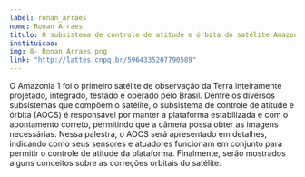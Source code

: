 ```yaml
---
label: ronan_arraes
nome: Ronan Arraes
titulo: O subsistema de controle de atitude e órbita do satélite Amazonia 1
instituicao:
img: 8- Ronan Arraes.png
link: "http://lattes.cnpq.br/5964335207790589"
---
```


O Amazonia 1 foi o primeiro satélite de observação da Terra inteiramente projetado, integrado, testado e operado pelo Brasil. Dentre os diversos 
subsistemas que compõem o satélite, o subsistema de controle de atitude e órbita (AOCS) é responsável por manter a plataforma estabilizada e com o apontamento correto, 
permitindo que a câmera possa obter as imagens necessárias. Nessa palestra, o AOCS será apresentado em detalhes, indicando como seus sensores e atuadores funcionam em 
conjunto para permitir o controle de atitude da plataforma. Finalmente, serão mostrados alguns conceitos sobre as correções orbitais do satélite.
